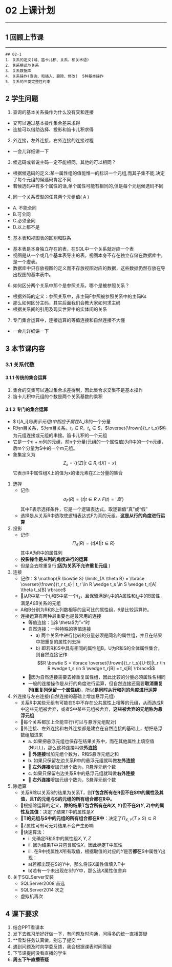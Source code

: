 # 02 上课计划  
---
## 1 回顾上节课  
---
```02-1
## 02-1  
1. 关系的定义(域、笛卡儿积、关系、相关术语)
2. 关系模式与关系   
3. 关系数据库  
4. 关系操作(查询、和插入、删除、修改)  5种基本操作  
5. 关系的三类完整性约束     
```

## 2 学生问题   
1. 查询的基本关系操作为什么没有交和连接   
  - 交可以通过基本操作集合差来求得   
  - 连接可以借助选择、投影和笛卡儿积求得  
2. 外连接，左外连接，右外连接的连接过程   
  - 一会儿详细讲一下   
3. 候选码或者说主码一定不能相同，其他的可以相同？  
  - 根据候选码的定义:某一属性组的值能惟一的标识一个元组,而其子集不能,决定了每个元组的候选码肯定不同   
  - 若候选码中有多个属性的话,单个属性可能有相同的,但是每个元组候选码不同   
4. 同一个关系模型的任意两个元组值(   A   )   
  - A. 不能全同  
  - B.可全同  
  - C.必须全同  
  - D.以上都不是  
5. 基本表和视图表的区别和联系  
  - 基本表是本身独立存在的表，在SQL中一个关系就对应一个表    
  - 视图是从一个或几个基本表导出的表。视图本身不存在独立存储在数据库中，是一个虚表。     
  - 数据库中只存放视图的定义而不存放视图对应的数据，这些数据仍然存放在导出视图的基本表中。   
6. 如何区分两个关系中那个是参照关系，哪个是被参照关系？   
  - 根据外码的定义：参照关系中，非主码F参照被参照关系中的主码Ks  
  - 那么如何区分主码，其实后面我们会教大家如何求主码   
  - 根据关系间的引用及现实世界中的实体间的关系     
7. 专门集合运算中，连接运算的等值连接和自然连接不大懂  
  - 一会儿详细讲一下   


## 3 本节课内容    
### 3.1 关系代数  
#### 3.1.1 传统的集合运算  
1. 集合的交集可以通过集合求差得到，因此集合求交集不是基本操作  
2. 笛卡儿积中元组的个数是两个关系基数的乘积   
#### 3.1.2 专门的集合运算  
- $ t[A_i]$则表示元组t中相应于属性$A_i$的一个分量    
- R为n目关系，S为m目关系。$t_r \in R，t_s \in S$，$\overset{\frown}{t_r t_s}$称为元组连接或元组的串接。笛卡儿积的一个元组    
- 它是一个$n+m$列的元组，前n个分量(元组的一个属性值)为R中的一个n元组，后m个分量为S中的一个m元组。   
- 象集定义为$$Z_x = \lbrace t[Z]|t \in R, t[X] =x  \rbrace$$它表示R中属性组X上的值为x的诸元素在Z上分量的集合    
1. 选择  
	- 记作$$ \sigma_F(R) = \lbrace t|t \in R  \wedge F(t ) = '真' \rbrace $$ 其中F表示选择条件，它是一个逻辑表达式，取逻辑值“真”或“假”   
	- 选择是从关系R中选取使逻辑表达式F为真的元组。**这是从行的角度进行运算**   
2. 投影  
	- 记作$$\Pi_A(R) = \lbrace t[A]|t \in R \rbrace$$其中A为R中的属性列  
	- **投影操作是从列的角度进行的运算**    
	- 但是会去除重复行(**因为关系不允许重复元组** )  
3. 连接  
	- 记作：$ \mathop{R  \bowtie S} \limits_{A \theta B} = \lbrace \overset{\frown}{t_r t_s} | t_r \in R  \wedge  t_s \in S \wedge t_r[A] \theta t_s[B] \rbrace$     
	- :pencil:从R中拿一个$t_r$和S中拿一个$t_s$，且保留满足$t_r$中的A属性和$t_s$中的B属性，满足$A \theta B$关系的元组    
	- A和B分别为R和S上列数相等的且可比的属性组，$\theta$是比较运算符。   
	- 连接运算有两种最重要也是最常用的连接   
		- 等值连接：当$ \theta$为”=“时      
		- 自然连接：一种特殊的等值连接    
			- a) 两个关系中进行比较的分量必须是同名的属性组，并且在结果中把重复的属性列去掉   
			- b) 即若R和S中具有相同的属性组B，U为R和S的全体属性集合，则自然连接记作$$R  \bowtie S = \lbrace \overset{\frown}{t_r t_s}[U-B]|t_r \in R  \wedge  t_s \in S \wedge t_r[B] = t_s[B]  \rbrace$$     
		- :pencil:因为自然连接需要去掉重复属性组，因此比较的分量必须属性名相同   
		- 一般的连接操作是从行的角度进行运算，但自然连接还需要**取消重复列(重复列保留一个属性组)**，所以**是同时从行和列的角度进行运算**    
4. 外连接与左右连接(自然连接的基础上增加悬浮元组)   
	- 关系R中某些元组有可能在S中不存在公共属性上相等的元组，从而造成R中这些元组被舍弃，或者S中某些元组被舍弃，**这些被舍弃的元组称为悬浮元组**   
	- :pencil:每个关系都加上全能空行(可以与悬浮元组配对)    
	- :pencil:外连接、左外连接和右外连接都是建立在自然连接的基础上，想把悬浮数组加进来  
		- a. 如果把悬浮元组也保存在结果关系中，而在其他属性上填空值(NULL)，那么这种连接叫做**外连接**     
		- :pencil: **外连接**增加元组个数为，R和S悬浮元组之和   
		- b. 如果只保留左边关系R中的悬浮元组就叫做**左外连接**   
		- :pencil: **左外连接**增加元组个数为，R悬浮元组个数     
		- c. 如果只保留右边关系R中的悬浮元组就叫做**右外连接**  
		- :pencil: **右外连接**增加元组个数为，S悬浮元组个数       
5. 除运算   
	- 关系R除以关系S的结果为关系T，则**T包含所有在R但不在S中的属性及其值，且T的元组与S的元组的所有组合都在R中。**    
	- :pencil:根据除运算的定义，**除的结果T包含所有在$R(X,Y)$但不在$S(Y,Z)$中的属性及其值**：决定了结果T中的属性是$X$   
	- :pencil:**T的元组与S中的元组的所有组合都在R中**：决定了$\Pi_{X,Y}(T \times S)  \subseteq  R$    
	- :pencil:$Z$属性可有可无对结果不会产生影响     
	- :pencil:快速算法：   
		- i. 先确定R和S中的属性组$X,Y,Z$   
		- ii. 因为结果T中只包含属性$X$，因此确定T中属性   
		- iii. 在R中找属性$X$所有取值，根据取值的对应的$Y$是否**都在**S中属性$Y$出现：  
		- a)若都出现在S的$Y$中，那么将该$X$属性值填入T中     
		- b)若有一个未出现在S的$Y$中，那么该$X$属性值舍弃    
6. 关于SQLServer安装   
	- SQLServer2008 首选   
	- SQLServer2014 次之  
	- 虚拟机再次   


## 4 课下要求  
1. 结合PPT看课本  
2. 发下去练习册好好做一下，有问题及时沟通，问得多的统一直播答疑  
3. **雪梨任务认真做，别忘了提交 **  
4. 遇到问题及时向学委反馈，我会根据课表时间答疑    
5. 下节课提问没看直播的学生  
6. **周五下午直播答疑**   




